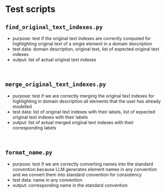 # Test scripts


## `find_original_text_indexes.py`
- purpose: test if the original text indexes are correctly computed for highlighting original text of a single element in a domain description
- test data: domain description, original text, list of expected original text indexes
- output: list of actual original text indexes


<br />


## `merge_original_text_indexes.py`
- purpose: test if we are correctly merging the original text indexes for highlighting in domain description all elements that the user has already modelled
- test data: list of original text indexes with their labels, list of expected original text indexes with their labels
- output: list of actual merged original text indexes with their corresponding labels


<br />


## `format_name.py`
- purpose: test if we are correctly converting names into the standard convention because LLM generates element names in any convention and we convert them into standard convention for consistency
- test data: name in any convention
- output: corresponding name in the standard convention
